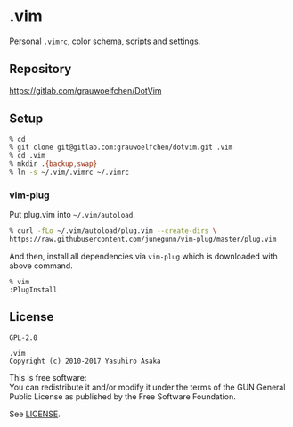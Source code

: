 # .vim

Personal `.vimrc`, color schema, scripts and settings.


## Repository

https://gitlab.com/grauwoelfchen/DotVim


## Setup

```zsh
% cd
% git clone git@gitlab.com:grauwoelfchen/dotvim.git .vim
% cd .vim
% mkdir .{backup,swap}
% ln -s ~/.vim/.vimrc ~/.vimrc
```

### vim-plug

Put plug.vim into `~/.vim/autoload`.

```zsh
% curl -fLo ~/.vim/autoload/plug.vim --create-dirs \
https://raw.githubusercontent.com/junegunn/vim-plug/master/plug.vim
```

And then, install all dependencies via `vim-plug` which is downloaded with
above command.

```
% vim
:PlugInstall
```


## License

`GPL-2.0`

```
.vim
Copyright (c) 2010-2017 Yasuhiro Asaka
```

This is free software:  
You can redistribute it and/or modify it under the terms of
the GUN General Public License as published by the
Free Software Foundation.

See [LICENSE](LICENSE).
